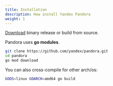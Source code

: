 ```yaml
---
title: Installation
description: How install Yandex Pandora
weight: 1
---
```


[Download](https://github.com/yandex/pandora/releases) binary release or build from source.

Pandora uses **go modules**.

```bash
git clone https://github.com/yandex/pandora.git
cd pandora
go mod download
```

You can also cross-compile for other arch/os:

```bash
GOOS=linux GOARCH=amd64 go build
```

